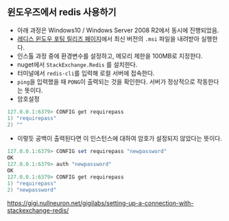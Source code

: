 ## 윈도우즈에서 redis 사용하기

- 아래 과정은 Windows10 / Windows Server 2008 R2에서 동시에 진행되었음.
- [레디스 윈도우 포팅 릴리즈 페이지](https://github.com/MicrosoftArchive/redis/releases)에서 최신 버전의 `.msi` 파일을 내려받아 실행한다.
- 인스톨 과정 중에 환경변수를 설정하고, 메모리 제한을 100MB로 지정한다.
- nuget에서 `StackExchange.Redis` 를 설치한다.
- 터미널에서 `redis-cli`를 입력해 로컬 서버에 접속한다.
- `ping`을 입력했을 때 `PONG`이 출력되는 것을 확인한다. 서버가 정상적으로 작동한다는 뜻이다.
- 암호설정


```powershell
127.0.0.1:6379> CONFIG get requirepass 
1) "requirepass" 
2) "" 
```

- 이렇듯 공백이 출력된다면 이 인스턴스에 대하여 암호가 설정되지 않았다는 뜻이다.

```powershell
127.0.0.1:6379> CONFIG set requirepass "newpassword" 
OK 
127.0.0.1:6379> auth "newpassword"
OK
127.0.0.1:6379> CONFIG get requirepass 
1) "requirepass" 
2) "newpassword" 
```

https://gigi.nullneuron.net/gigilabs/setting-up-a-connection-with-stackexchange-redis/

